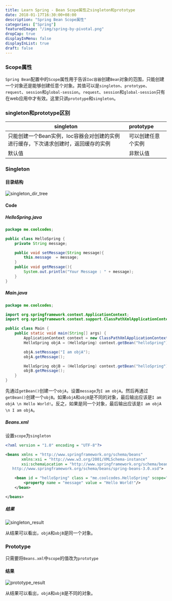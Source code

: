 ```yaml
---
title: Learn Spring - Bean Scope属性之singleton和prototype
date: 2018-01-17T16:30:00+08:00
description: "Spring Bean Scope属性"
categories: ["Spring"]
featuredImage: "/img/spring-by-pivotal.png"
dropCap: true
displayInMenu: false
displayInList: true
draft: false
---
```


### Scope属性

`Spring Bean`配置中的`Scope`属性用于告诉`Ioc容器`创建`Bean`对象的范围，只能创建一个对象还是能够创建任意个对象。其值可以是`singleton`、`prototype`、`request`、`session`和`global-session`。`request`、`session`和`global-session`只有在web应用中才有效。这里只讲`prototype`和`singleton`。

### singleton和prototype区别

|singleton|prototype|
|-----|:-----|
|只能创建一个Bean实例，Ioc容器会对创建的实例进行缓存，下次请求创建时，返回缓存的实例|可以创建任意个实例|
|默认值|非默认值|

<!--more-->

### Singleton

#### 目录结构

![singleton_dir_tree](../../static/img/Spring/singleton_and_prototype/singleton_dir_tree.png)

#### Code

##### HelloSpring.java

```java
package me.coolcodes;

public class HelloSpring {
    private String message;

    public void setMessage(String message){
        this.message  = message;
    }
    public void getMessage(){
        System.out.println("Your Message : " + message);
    }
}
```

##### Main.java

```java
package me.coolcodes;

import org.springframework.context.ApplicationContext;
import org.springframework.context.support.ClassPathXmlApplicationContext;

public class Main {
    public static void main(String[] args) {
        ApplicationContext context = new ClassPathXmlApplicationContext("Beans.xml");
        HelloSpring objA = (HelloSpring) context.getBean("helloSpring");

        objA.setMessage("I am objA");
        objA.getMessage();

        HelloSpring objB = (HelloSpring) context.getBean("helloSpring");
        objB.getMessage();
    }
}
```

先通过`getBean()`创建一个`objA`，设置`message`为`I am objA`。然后再通过`getBean()`创建一个`objB`。如果`objA`和`objB`是不同的对象，最后输出应该是`I am objA \n Hello World!`。反之，如果是同一个对象，最后输出应该是`I am objA \n I am objA`。

##### Beans.xml

设置`scope`为`singleton`

```xml
<?xml version = "1.0" encoding = "UTF-8"?>

<beans xmlns = "http://www.springframework.org/schema/beans"
       xmlns:xsi = "http://www.w3.org/2001/XMLSchema-instance"
       xsi:schemaLocation = "http://www.springframework.org/schema/beans
   http://www.springframework.org/schema/beans/spring-beans-3.0.xsd">

    <bean id = "helloSpring" class = "me.coolcodes.HelloSpring" scope="singleton">
        <property name = "message" value = "Hello World!"/>
    </bean>

</beans>
```

##### 结果

![singleton_result](../../static/img/Spring/singleton_and_prototype/singleton_result.png)

从结果可以看出，`objA`和`objB`是同一个对象。

### Prototype

只需要将`Beans.xml`中`scope`的值改为`prototype`

#### 结果

![prototype_result](../../static/img/Spring/singleton_and_prototype/prototype_result.png)

从结果可以看出，`objA`和`objB`是不同的对象。
